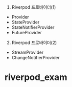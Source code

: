 1.  Riverpod 프로바이더(1)

- Provider
- StateProvider
- StateNotifierProvider
- FutureProvider

2.  Riverpod 프로바이더(2)

- StreamProvider
- ChangeNotifierProvider

# riverpod_exam
